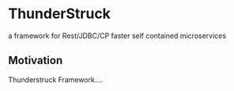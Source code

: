 # ThunderStruck
a framework for Rest/JDBC/CP faster self contained microservices

## Motivation
Thunderstruck Framework....

